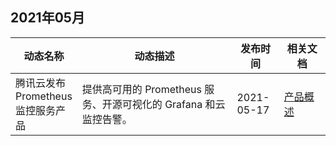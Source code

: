 ## 2021年05月

<table >
<thead>
<tr>
<th width="20%">动态名称</th>
<th width="50%">动态描述</th>
 <th width="15%">发布时间</th>  
<th width="15%">相关文档</th>
</tr>
</thead>
<tbody><tr>
<td>腾讯云发布 Prometheus 监控服务产品</td>
<td >提供高可用的 Prometheus 服务、开源可视化的 Grafana 和云监控告警。</td>
 <td>2021-05-17</td> 
<td><a href="https://cloud.tencent.com/document/product/1416/55769">产品概述</a></td>
</tr>
</tbody></table>

